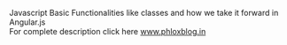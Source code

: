 Javascript Basic Functionalities like classes and how we take it forward in Angular.js<br /> 
For complete description click here <a href="http://www.phloxblog.in/javascript-basic-functionalities-like-classes-take-forward-angular-js/">www.phloxblog.in</a>
